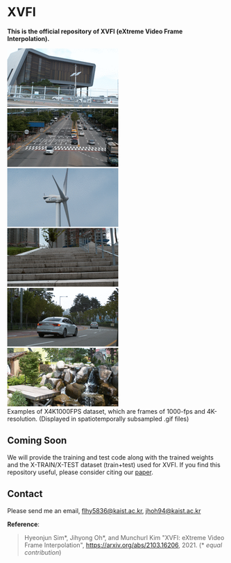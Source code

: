 # XVFI
**This is the official repository of XVFI (eXtreme Video Frame Interpolation).**

![003](/figures/003.gif "003") ![004](/figures/004.gif "004") ![045](/figures/045.gif "045")
![078](/figures/078.gif "078") ![081](/figures/081.gif "081") ![146](/figures/146.gif "146")\
Examples of X4K1000FPS dataset, which are frames of 1000-fps and 4K-resolution. (Displayed in spatiotemporally subsampled .gif files)

## Coming Soon

We will provide the training and test code along with the trained weights and the X-TRAIN/X-TEST dataset (train+test) used for XVFI. 
If you find this repository useful, please consider citing our [paper](https://arxiv.org/abs/2103.16206).

## Contact
Please send me an email, flhy5836@kaist.ac.kr, jhoh94@kaist.ac.kr

**Reference**:  
> Hyeonjun Sim*, Jihyong Oh*, and Munchurl Kim "XVFI: eXtreme Video Frame Interpolation", https://arxiv.org/abs/2103.16206, 2021. (* *equal contribution*)
> 
